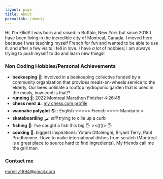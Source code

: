 ```yaml
---
layout: page
title: About
permalink: /about/
---
```


Hi, I'm Elliot! I was born and raised in Buffalo, New York but since 2018 I have been living in the incredible city of Montreal, Canada. I moved here because I was teaching myself French for fun and wanted to be able to use it, and after a few visits I fell in love. I have _a lot_ of hobbies; I am always trying to push myself to do and learn new things!

### Non Coding Hobbies/Personal Achievements

- **beekeeping** 🐝: Involved in a beekeeping collective funded by a community organization that provides meals-on-wheels service to the elderly. Our bees polinate a rooftop hydroponic garden that is used in the meals, how cool is that!?  
- **running** 🏅: 2022 Montreal Marathon Finisher 4:26:45 
- **chess nerd** ♟️: [my chess.com profile](https://www.chess.com/member/petriecat)
- **wannabe polyglot** 🌎 : English ⭐⭐⭐⭐⭐ French ⭐⭐⭐⭐ Mandarin ⭐
- **skateboarding** 🛹: _still_ trying to ollie up a curb
- **fishing** 🎣: I've caught a fish this big 🖐️    ><((((>    🖐️
- **cooking** 🍳: biggest inspirations: Yotam Ottolenghi, Bryant Terry, Paul Prudhomme. I love to make international dishes from scratch (Montreal is a great place to source hard to find ingredients). My friends call me the grill man.
### Contact me

[eoreilly1994@gmail.com](mailto:eoreilly1994@gmail.com)
